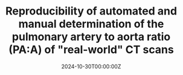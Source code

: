 ---
title: 'Reproducibility of automated and manual determination of the pulmonary artery to aorta ratio (PA:A) of "real-world" CT scans'
authors:
- Gonzalez Torres, L. H., Biem, H. J., McInnis, M., Aris, F., […], San Jose Estepar, R., Ross, B., & Dandurand, R. J.
date: '2024-10-30T00:00:00Z'
publishDate: '2024-09-01T00:00:00Z'
publication_types: ['paper-conference']

publication_short: In *European Respiratory Journal*
# Custom links (uncomment lines below)
# links:
# - name: Custom Link
#  url: https://publications.ersnet.org/content/erj/64/suppl68/pa1657

url_pdf: ''
url_code: 'https://github.com/LuisHenryGT'
---